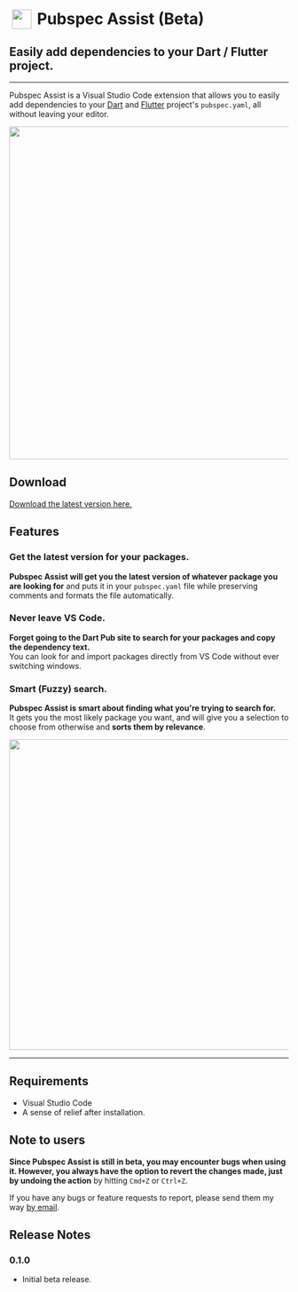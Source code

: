 # <img style="float: left; width: 35px; padding: 0 10px 0 5px" src="https://github.com/jeroen-meijer/pubspec-assist/blob/e2dd62bfd744c6c41ed40870200903e04f5c91dd/images/logo_35.png?raw=true"> Pubspec Assist (Beta)
## Easily add dependencies to your Dart / Flutter project.

---

Pubspec Assist is a Visual Studio Code extension that allows you to easily add dependencies to your [Dart](https://www.dartlang.org/) and [Flutter](https://www.flutter.io/) project's `pubspec.yaml`, all without leaving your editor.

<img src="https://i.imgur.com/W2cGuPL.gif" style="width: 600px"/>

## Download
[Download the latest version here.](https://marketplace.visualstudio.com/items?itemName=jeroen-meijer.pubspec-assist)

## Features

### Get the latest version for your packages.

**Pubspec Assist will get you the latest version of whatever package you are looking for** and puts it in your `pubspec.yaml` file while preserving comments and formats the file automatically.

### Never leave VS Code.

**Forget going to the Dart Pub site to search for your packages and copy the dependency text.**<br/>
You can look for and import packages directly from VS Code without ever switching windows.

### Smart (Fuzzy) search.

**Pubspec Assist is smart about finding what you're trying to search for.**<br>
It gets you the most likely package you want, and will give you a selection to choose from otherwise and **sorts them by relevance**.

 <img src="https://i.imgur.com/Mnlr0UK.gif" style="width: 560px" />

---

## Requirements

- Visual Studio Code
- A sense of relief after installation.

## Note to users

**Since Pubspec Assist is still in beta, you may encounter bugs when using it. However, you always have the option to revert the changes made, just by undoing the action** by hitting `Cmd+Z` or `Ctrl+Z`.

If you have any bugs or feature requests to report, please send them my way [by email](mailto:jeroenfkmeijer@gmail.com?subject=Pubspec%20Assist%20Bug%2FFeature%20Request).

## Release Notes

### 0.1.0
- Initial beta release.
